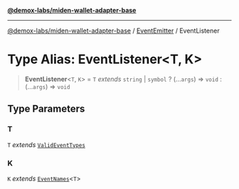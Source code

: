 [**@demox-labs/miden-wallet-adapter-base**](../../../../README.md)

***

[@demox-labs/miden-wallet-adapter-base](../../../../README.md) / [EventEmitter](../README.md) / EventListener

# Type Alias: EventListener\<T, K\>

> **EventListener**\<`T`, `K`\> = `T` *extends* `string` \| `symbol` ? (...`args`) => `void` : (...`args`) => `void`

## Type Parameters

### T

`T` *extends* [`ValidEventTypes`](ValidEventTypes.md)

### K

`K` *extends* [`EventNames`](EventNames.md)\<`T`\>
